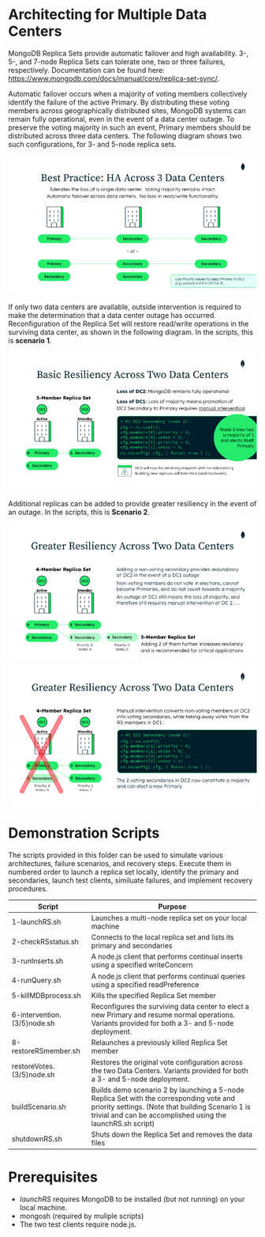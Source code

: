 # Architecting for Multiple Data Centers

MongoDB Replica Sets provide automatic failover and high availability. 3-, 5-, and 7-node Replica Sets can tolerate one, two or three failures, respectively. Documentation can be found here: https://www.mongodb.com/docs/manual/core/replica-set-sync/.

Automatic failover occurs when a majority of voting members collectively identify the failure of the active Primary. By distributing these voting members across geographically distributed sites, MongoDB systems can remain fully operational, even in the event of a data center outage. To preserve the voting majority in such an event, Primary members should be distributed across three data centers. The following diagram shows two such configurations, for 3- and 5-node replica sets. 

<img src="images/HA-3-DCs.png" alt="HA across 3 data centers"/>

If only two data centers are available, outside intervention is required to make the determination that a data center outage has occurred. Reconfiguration of the Replica Set will restore read/write operations in the surviving data center, as shown in the following diagram. In the scripts, this is **scenario 1**.

<img src="images/basic-resiliency-2-DCs.png" alt="Basic resiliency across 2 data centers"/>

Additional replicas can be added to provide greater resiliency in the event of an outage. In the scripts, this is **Scenario 2**.

<img src="images/greater-resiliency-2-DCs.png" alt="Greater resiliency across 2 data centers"/>

<img src="images/failure-scenario-2-DCs.png" alt="Failure scenario across 2 data centers"/>

# Demonstration Scripts

The scripts provided in this folder can be used to simulate various architectures, failure scenarios, and recovery steps. Execute them in numbered order to launch a replica set locally, identify the primary and secondaries, launch test clients, similuate failures, and implement recovery procedures.

|Script|Purpose|
|---|---|
| 1-launchRS.sh | Launches a multi-node replica set on your local machine
| 2-checkRSstatus.sh | Connects to the local replica set and lists its primary and secondaries
| 3-runInserts.sh | A node.js client that performs continual inserts using a specified writeConcern
| 4-runQuery.sh | A node.js client that performs continual queries using a specified readPreference
| 5-killMDBprocess.sh | Kills the specified Replica Set member
| 6-intervention.(3/5)node.sh | Reconfigures the surviving data center to elect a new Primary and resume normal operations. Variants provided for both a 3- and 5-node deployment.
| 8-restoreRSmember.sh | Relaunches a previously killed Replica Set member
| restoreVotes.(3/5)node.sh | Restores the original vote configuration across the two Data Centers. Variants provided for both a 3- and 5-node deployment.
| buildScenario.sh | Builds demo scenario 2 by launching a 5-node Replica Set with the corresponding vote and priority settings. (Note that building Scenario 1 is trivial and can be accomplished using the launchRS.sh script)
| shutdownRS.sh | Shuts down the Replica Set and removes the data files

# Prerequisites

- *launchRS* requires MongoDB to be installed (but not running) on your local machine.
- mongosh (required by muliple scripts)
- The two test clients require node.js. 

